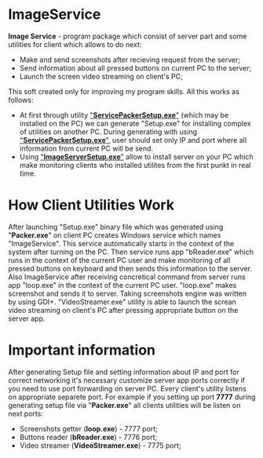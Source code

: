 # ImageService
**Image Service** - program package which consist of server part and some utilities for client which allows to do next:
- Make and send screenshots after recieving request from the server;
- Send information about all pressed buttons on current PC to the server;
- Launch the screen video streaming on client's PC;

This soft created only for improving my program skills. All this works as follows:
- At first through utility ["**ServicePackerSetup.exe**"](https://github.com/dreamhostage/Image-Service/tree/master/Release) (which may be installed on the PC) we can generate "Setup.exe" for installing complex of utilities on another PC. During generating with using ["**ServicePackerSetup.exe**"](https://github.com/dreamhostage/Image-Service/tree/master/Release), user should set only IP and port where all information from current PC will be send.
- Using ["**ImageServerSetup.exe**"](https://github.com/dreamhostage/Image-Service/tree/master/Release) allow to install server on your PC which make monitoring clients who installed utilites from the first punkt in real time.
# How Client Utilities Work
After launching "Setup.exe" binary file which was generated using "**Packer.exe**" on client PC creates Windows service which names "ImageService". This service automatically starts in the context of the system after turning on the PC. Then service  runs app "bReader.exe" which runs in the context of the current PC user and make monitoring of all pressed buttons on keyboard and then sends this information to the server. Also ImageService after receiving concretical command from server runs app "loop.exe" in the context of the current PC user. "loop.exe" makes screenshot and sends it to server. Taking screenshots engine was written by using GDI+. "VideoStreamer.exe" utility is able to launch the screan video streaming on client's PC after pressing appropriate button on the server app. 
# Important information
After generating Setup file and setting information about IP and port for correct networking it's necessary customize server app ports correctly if you need to use port forwarding on server PC. Every client's utility listens on appropriate separete port. For example if you setting up port **7777** during generating setup file via "**Packer.exe**" all clients utilities will be listen on next ports:
- Screenshots getter (**loop.exe**)      - 7777 port;
- Buttons reader (**bReader.exe**)       - 7776 port;
- Video streamer (**VideoStreamer.exe**) - 7775 port;

